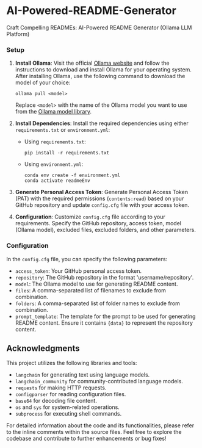 # AI-Powered-README-Generator
 Craft Compelling READMEs: AI-Powered README Generator (Ollama LLM Platform)


### Setup

1. **Install Ollama**: Visit the official [Ollama website](https://ollama.com/download) and follow the instructions to download and install Ollama for your operating system. After installing Ollama, use the following command to download the model of your choice:

     ```
     ollama pull <model>
     ```

     Replace `<model>` with the name of the Ollama model you want to use from the [Ollama model library](https://ollama.com/library).
   
3. **Install Dependencies**: Install the required dependencies using either `requirements.txt` or `environment.yml`:

   - Using `requirements.txt`:
     ```
     pip install -r requirements.txt
     ```

   - Using `environment.yml`:
     ```
     conda env create -f environment.yml
     conda activate readmeEnv
     ```
     
4. **Generate Personal Access Token**: Generate Personal Access Token (PAT) with the required permissions (`contents:read`) based on your GitHub repository and update `config.cfg` file with your access token.

5. **Configuration**: Customize `config.cfg` file according to your requirements. Specify the GitHub repository, access token, model (Ollama model), excluded files, excluded folders, and other parameters.


### Configuration

In the `config.cfg` file, you can specify the following parameters:

- `access_token`: Your GitHub personal access token.
- `repository`: The GitHub repository in the format 'username/repository'.
- `model`: The Ollama model to use for generating README content.
- `files`: A comma-separated list of filenames to exclude from combination.
- `folders`: A comma-separated list of folder names to exclude from combination.
- `prompt_template`: The template for the prompt to be used for generating README content. Ensure it contains `{data}` to represent the repository content.


## Acknowledgments

This project utilizes the following libraries and tools:

- `langchain` for generating text using language models.
- `langchain_community` for community-contributed language models.
- `requests` for making HTTP requests.
- `configparser` for reading configuration files.
- `base64` for decoding file content.
- `os` and `sys` for system-related operations.
- `subprocess` for executing shell commands.

For detailed information about the code and its functionalities, please refer to the inline comments within the source files. Feel free to explore the codebase and contribute to further enhancements or bug fixes!
